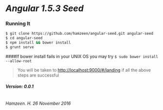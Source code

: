 # *Angular 1.5.3 Seed*
### Running It

```sh
$ git clone https://github.com/hamzeen/angular-seed.git angular-seed
$ cd angular-seed
$ npm install && bower install
$ grunt serve
```

####If bower install fails in your UNIX OS you may try
```$ sudo bower install --allow-root```

> You will be taken to <http://localhost:9000/#/landing> if all the above steps are successful


##### *Version: 0.0.1*
#

*Hamzeen. H.
26 November 2016*
